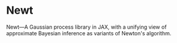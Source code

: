 # Newt
Newt—A Gaussian process library in JAX, with a unifying view of approximate Bayesian inference as variants of Newton's algorithm. 
